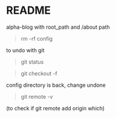 # README

alpha-blog with root_path and /about path

> rm -rf config

to undo with git

> git status

> git checkout -f

config directory is back, change undone

> git remote -v

(to check if git remote add origin which)